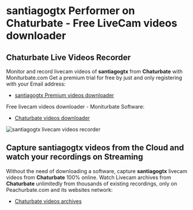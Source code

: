 # santiagogtx Performer on Chaturbate - Free LiveCam videos downloader

## Chaturbate Live Videos Recorder

Monitor and record livecam videos of **santiagogtx** from **Chaturbate** with Moniturbate.com
Get a premium trial for free by just and only registering with your Email address:
* [santiagogtx Premium videos downloader](https://moniturbate.com/request-demo-licence-key.html)

Free livecam videos downloader - Moniturbate Software:
* [Chaturbate videos downloader](https://moniturbate.com/moniturbate-download-software.html)

![santiagogtx livecam videos recorder](https://peachurnet.com/templates/moniturbate-software.png)


## Capture santiagogtx videos from the Cloud and watch your recordings on Streaming

Without the need of downloading a software, capture **santiagogtx** livecam videos from **Chaturbate** 100% online.
Watch Livecam archives from **Chaturbate** unlimitedly from thousands of existing recordings, only on Peachurbate.com and its websites network:
* [Chaturbate videos archives](https://peachurnet.com/)